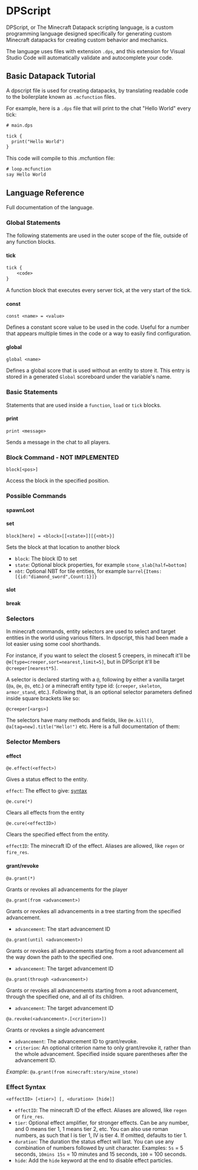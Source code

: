 
# DPScript

DPScript, or The Minecraft Datapack scripting language, is a custom programming language designed specifically for generating custom Minecraft datapacks for creating custom behavior and mechanics.

The language uses files with extension `.dps`, and this extension for Visual Studio Code will automatically validate and autocomplete your code.

## Basic Datapack Tutorial

A dpscript file is used for creating datapacks, by translating readable code to the boilerplate known as `.mcfunction` files.

For example, here is a `.dps` file that will print to the chat "Hello World" every tick:

```txt
# main.dps

tick {
  print("Hello World")
}
```

This code will compile to this .mcfuntion file:

```txt
# loop.mcfunction
say Hello World
```

## Language Reference

Full documentation of the language.

### Global Statements

The following statements are used in the outer scope of the file, outside of any function blocks.

#### tick

```txt
tick {
    <code>
}
```

A function block that executes every server tick, at the very start of the tick.

#### const

`const <name> = <value>`

Defines a constant score value to be used in the code. Useful for a number that appears multiple times in the code or a way to easily find configuration.

#### global

`global <name>`

Defines a global score that is used without an entity to store it. This entry is stored in a generated `Global` scoreboard under the variable's name.

### Basic Statements

Statements that are used inside a `function`, `load` or `tick` blocks.

#### print

`print <message>`

Sends a message in the chat to all players.

### Block Command - NOT IMPLEMENTED

`block[<pos>]`

Access the block in the specified position.

### Possible Commands

#### spawnLoot

#### set

`block[here] = <block>[[<state>]][{<nbt>}]`

Sets the block at that location to another block

* `block`: The block ID to set
* `state`: Optional block properties, for example `stone_slab[half=bottom]`
* `nbt`: Optional NBT for tile entities, for example `barrel{Items:[{id:"diamond_sword",Count:1}]}`

#### slot

#### break

### Selectors

In minecraft commands, entity selectors are used to select and target entities in the world using various filters. In dpscript, this had been made a lot easier using some cool shorthands.

For instance, if you want to select the closest 5 creepers, in minecaft it'll be `@e[type=creeper,sort=nearest,limit=5]`, but in DPScript it'll be `@creeper[nearest*5]`.

A selector is declared starting with a `@`, following by either a vanilla target (`@a`, `@e`, `@s`, etc.) or a minecraft entity type id: (`creeper`, `skeleton`, `armor_stand`, etc.). Following that, is an optional selector parameters defined inside square brackets like so:

`@creeper[<args>]`

The selectors have many methods and fields, like `@e.kill()`, `@a[tag=new].title("Hello!")` etc. Here is a full documentation of them:

### Selector Members

#### effect

`@e.effect(<effect>)`

Gives a status effect to the entity.

`effect`: The effect to give: [syntax](#effect-syntax)

`@e.cure(*)`

Clears all effects from the entity

`@e.cure(<effectID>)`

Clears the specified effect from the entity.

`effectID`: The minecraft ID of the effect. Aliases are allowed, like `regen` or `fire_res`.

#### grant/revoke

`@a.grant(*)`

Grants or revokes all advancements for the player

`@a.grant(from <advancement>)`

Grants or revokes all advancements in a tree starting from the specified advancement.

* `advancement`: The start advancement ID

`@a.grant(until <advancement>)`

Grants or revokes all advancements starting from a root advancement all the way down the path to the specified one.

* `advancement`: The target advancement ID

`@a.grant(through <advancement>)`

Grants or revokes all advancements starting from a root advancement, through the specified one, and all of its children.

* `advancement`: The target advancement ID

`@a.revoke(<advancement>.[<criterion>])`

Grants or revokes a single advancement

* `advancement`: The advancement ID to grant/revoke.
* `criterion`: An optional criterion name to only grant/revoke it, rather than the whole advancement. Specified inside square parentheses after the advancement ID.

*Example*: `@a.grant(from minecraft:story/mine_stone)`

### Effect Syntax

`<effectID> [<tier>] [, <duration> [hide]]`

* `effectID`: The minecraft ID of the effect. Aliases are allowed, like `regen` or `fire_res`.
* `tier`: Optional effect amplifier, for stronger effects. Can be any number, and 0 means tier 1, 1 means tier 2, etc. You can also use roman numbers, as such that I is tier 1, IV is tier 4. If omitted, defaults to tier 1.
* `duration`: The duration the status effect will last. You can use any combination of numbers followed by unit character. Examples: `5s` = 5 seconds, `10mins 15s` = 10 minutes and 15 seconds, `100` = 100 seconds.
* `hide`: Add the `hide` keyword at the end to disable effect particles.
